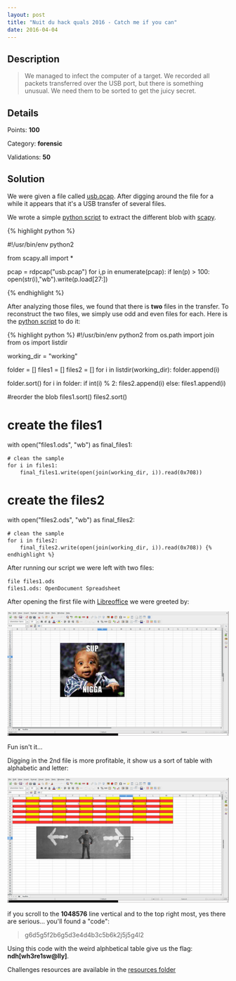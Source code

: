```yaml
---
layout: post
title: "Nuit du hack quals 2016 - Catch me if you can"
date: 2016-04-04
---
```



## Description

> We managed to infect the computer of a target. We recorded all packets
> transferred over the USB port, but there is something unusual. We need them to
> be sorted to get the juicy secret.

## Details

Points:         **100**

Category:       **forensic**

Validations:    **50**

## Solution

We were given a file called [usb.pcap](/resources/2016/ndh/catch_me_if_you_can/usb.pcap).
After digging around the file for a while it appears that it's a USB transfer of
several files.

We wrote a simple [python script](/resources/2016/ndh/catch_me_if_you_can/extract_files.py) to extract the different blob with [scapy](http://www.secdev.org/projects/scapy/).

{% highlight python %}

#!/usr/bin/env python2

from scapy.all import *

pcap = rdpcap("usb.pcap")
for i,p in enumerate(pcap):
	if len(p) > 100:
		open(str(i),"wb").write(p.load[27:])

{% endhighlight %}

After analyzing those files, we found that there is **two** files in the transfer.
To reconstruct the two files, we simply use odd and even files for each. Here is
the [python script](/resources/2016/ndh/catch_me_if_you_can/prepare_file.py) to do it:


{% highlight python %} #!/usr/bin/env python2
from os.path import join
from os import listdir

working_dir = "working"

folder = []
files1 = []
files2 = []
for i in listdir(working_dir):
    folder.append(i)

folder.sort()
for i in folder:
    if int(i) % 2:
        files2.append(i)
    else:
        files1.append(i)

#reorder the blob
files1.sort()
files2.sort()

# create the files1
with open("files1.ods", "wb") as final_files1:

    # clean the sample
    for i in files1:
        final_files1.write(open(join(working_dir, i)).read(0x708))


# create the files2
with open("files2.ods", "wb") as final_files2:

    # clean the sample
    for i in files2:
        final_files2.write(open(join(working_dir, i)).read(0x708)) {% endhighlight %}

After running our script we were left with two files:
```
file files1.ods 
files1.ods: OpenDocument Spreadsheet
```
After opening the first file with [Libreoffice](https://fr.libreoffice.org/) we
were greeted by:

<img src="/resources/2016/ndh/catch_me_if_you_can/screen_file1.png" width="800">

Fun isn't it...

Digging in the 2nd file is more profitable, it show us a sort of table with
alphabetic and letter:


<img src="/resources/2016/ndh/catch_me_if_you_can/screen_file2.png" width="800">

if you scroll to the **1048576** line vertical and to the top right most, yes there are
serious... you'll found a "code":
> g6d5g5f2b6g5d3e4d4b3c5b6k2j5j5g4l2 

Using this code with the weird alphbetical table give us the flag: **ndh[wh3re1sw@lly]**.

Challenges resources are available in the [resources
folder](https://github.com/duksctf/duksctf.github.io/tree/master/resources/2016/ndh/catch_me_if_you_can)

